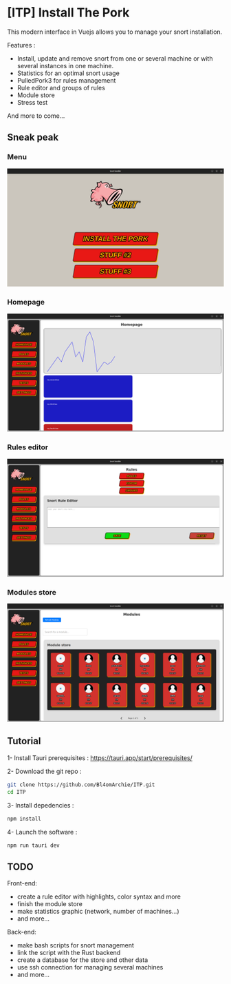 # [ITP] Install The Pork

This modern interface in Vuejs allows you to manage your snort installation. 

Features :
- Install, update and remove snort from one or several machine or with several instances in one machine.
- Statistics for an optimal snort usage
- PulledPork3 for rules management
- Rule editor and groups of rules
- Module store
- Stress test

And more to come...


## Sneak peak

### Menu
![](images/menu.png)

### Homepage
![](images/homepage.png)

### Rules editor
![](images/rules.png)

### Modules store
![](images/modules.png)


## Tutorial

1- Install Tauri prerequisites :
https://tauri.app/start/prerequisites/

2- Download the git repo :
```bash
git clone https://github.com/Bl4omArchie/ITP.git
cd ITP
```

3- Install depedencies :
```bash
npm install
```

4- Launch the software :
```bash
npm run tauri dev
```

## TODO

Front-end:
- create a rule editor with highlights, color syntax and more
- finish the module store
- make statistics graphic (network, number of machines...)
- and more...

Back-end:
- make bash scripts for snort management
- link the script with the Rust backend
- create a database for the store and other data
- use ssh connection for managing several machines
- and more...

